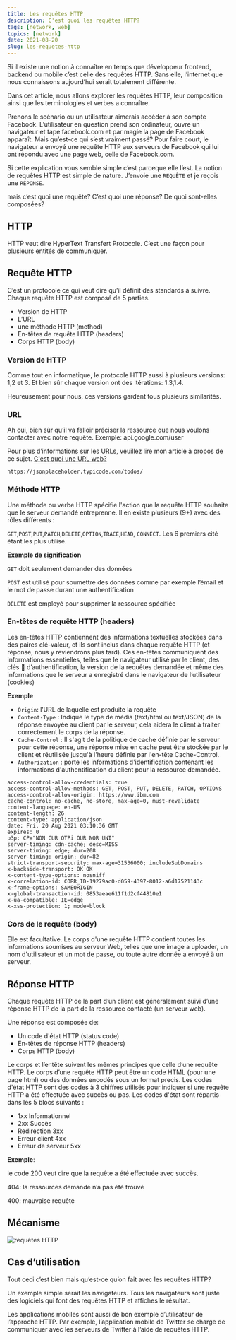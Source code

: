 ```yaml
---
title: Les requêtes HTTP
description: C'est quoi les requêtes HTTP?
tags: [network, web]
topics: [network]
date: 2021-08-20
slug: les-requetes-http
---
```


Si il existe une notion à connaître en temps que développeur frontend, backend ou mobile c’est celle des requêtes HTTP. Sans elle, l’internet que nous connaissons aujourd’hui serait totalement différente.

Dans cet article, nous allons explorer les requêtes HTTP, leur composition ainsi que les terminologies et verbes a connaître.

Prenons le scénario ou un utilisateur aimerais accéder à son compte Facebook. L’utilisateur en question prend son ordinateur, ouvre un navigateur et tape facebook.com et par magie la page de Facebook apparaît. Mais qu’est-ce qui s’est vraiment passé? Pour faire court, le navigateur a envoyé une requête HTTP aux serveurs de Facebook qui lui ont répondu avec une page web, celle de Facebook.com.

Si cette explication vous semble simple c’est parceque elle l’est. La notion de requêtes HTTP est simple de nature. J’envoie une `REQUÊTE` et je reçois une `RÉPONSE`.

mais c’est quoi une requête? C’est quoi une réponse? De quoi sont-elles composées?

## HTTP

HTTP veut dire HyperText Transfert Protocole. C’est une façon pour plusieurs entités de communiquer.

## Requête HTTP

C’est un protocole ce qui veut dire qu’il définit des standards à suivre. Chaque requête HTTP est composé de 5 parties.

- Version de HTTP
- L’URL
- une méthode HTTP (method)
- En-têtes de requête HTTP (headers)
- Corps HTTP (body)

### Version de HTTP

Comme tout en informatique, le protocole HTTP aussi à plusieurs versions: 1,2 et 3. Et bien sûr chaque version ont des itérations: 1.3,1.4.

Heureusement pour nous, ces versions gardent tous plusieurs similarités.

### URL

Ah oui, bien sûr qu’il va falloir préciser la ressource que nous voulons contacter avec notre requête. Exemple: api.google.com/user

Pour plus d’informations sur les URLs, veuillez lire mon article à propos de ce sujet. [C'est quoi une URL web?](https://loopbin.dev/tutos/c-est-quoi-une-url-web/)

```
https://jsonplaceholder.typicode.com/todos/
```

### Méthode HTTP

Une méthode ou verbe HTTP spécifie l'action que la requête HTTP souhaite que le serveur demandé entreprenne. Il en existe plusieurs (9+) avec des rôles différents :

`GET`,`POST`,`PUT`,`PATCH`,`DELETE`,`OPTION`,`TRACE`,`HEAD`, `CONNECT`. Les 6 premiers cité étant les plus utilisé.

**Exemple de signification**

`GET` doit seulement demander des données

`POST` est utilisé pour soumettre des données comme par exemple l’émail et le mot de passe durant une authentification

`DELETE` est employé pour supprimer la ressource spécifiée

### En-têtes de requête HTTP (headers)

Les en-têtes HTTP contiennent des informations textuelles stockées dans des paires clé-valeur, et ils sont inclus dans chaque requête HTTP (et réponse, nous y reviendrons plus tard). Ces en-têtes communiquent des informations essentielles, telles que le navigateur utilisé par le client, des clés 🔑 d’authentification, la version de la requêtes demandée et même des informations que le serveur a enregistré dans le navigateur de l’utilisateur (cookies)

**Exemple**

- `Origin`: l’URL de laquelle est produite la requête
- `Content-Type` : Indique le type de média (text/html ou text/JSON) de la réponse envoyée au client par le serveur, cela aidera le client à traiter correctement le corps de la réponse.
- `Cache-Control` : Il s'agit de la politique de cache définie par le serveur pour cette réponse, une réponse mise en cache peut être stockée par le client et réutilisée jusqu'à l'heure définie par l'en-tête Cache-Control.
- `Authorization` : porte les informations d'identification contenant les informations d'authentification du client pour la ressource demandée.

```
access-control-allow-credentials: true
access-control-allow-methods: GET, POST, PUT, DELETE, PATCH, OPTIONS
access-control-allow-origin: https://www.ibm.com
cache-control: no-cache, no-store, max-age=0, must-revalidate
content-language: en-US
content-length: 26
content-type: application/json
date: Fri, 20 Aug 2021 03:10:36 GMT
expires: 0
p3p: CP="NON CUR OTPi OUR NOR UNI"
server-timing: cdn-cache; desc=MISS
server-timing: edge; dur=208
server-timing: origin; dur=82
strict-transport-security: max-age=31536000; includeSubDomains
x-backside-transport: OK OK
x-content-type-options: nosniff
x-correlation-id: CORR_ID-19279ac0-d059-4397-8012-a6d17521143c
x-frame-options: SAMEORIGIN
x-global-transaction-id: 0853aeae611f1d2cf44810e1
x-ua-compatible: IE=edge
x-xss-protection: 1; mode=block
```

### Cors de le requête (body)

Elle est facultative. Le corps d'une requête HTTP contient toutes les informations soumises au serveur Web, telles que une image a uploader, un nom d'utilisateur et un mot de passe, ou toute autre donnée a envoyé à un serveur.

## Réponse HTTP

Chaque requête HTTP de la part d’un client est généralement suivi d’une réponse HTTP de la part de la ressource contacté (un serveur web).

Une réponse est composée de:

- Un code d'état HTTP (status code)
- En-têtes de réponse HTTP (headers)
- Corps HTTP (body)

Le corps et l’entête suivent les mêmes principes que celle d’une requête HTTP. Le corps d’une requête HTTP peut être un code HTML (pour une page html) ou des données encodés sous un format precis. Les codes d'état HTTP sont des codes à 3 chiffres utilisés pour indiquer si une requête HTTP a été effectuée avec succès ou pas. Les codes d'état sont répartis dans les 5 blocs suivants :

- 1xx Informationnel
- 2xx Succès
- Redirection 3xx
- Erreur client 4xx
- Erreur de serveur 5xx

**Exemple**:

le code 200 veut dire que la requête a été effectuée avec succès.

404: la ressources demandé n’a pas été trouvé

400: mauvaise requête

## Mécanisme

![requêtes HTTP](/images/requete-http/http-request.png)

## Cas d’utilisation

Tout ceci c’est bien mais qu’est-ce qu’on fait avec les requêtes HTTP?

Un exemple simple serait les navigateurs. Tous les navigateurs sont juste des logiciels qui font des requêtes HTTP et affiches le résultat.

Les applications mobiles sont aussi de bon exemple d’utilisateur de l’approche HTTP. Par exemple, l’application mobile de Twitter se charge de communiquer avec les serveurs de Twitter à l’aide de requêtes HTTP.
